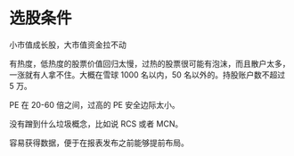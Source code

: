 # 选股条件

<!--
ID: 5116f83e-23e8-48e5-81bb-47c232e66735
Status: draft
Date: 2020-07-29T23:37:30
Modified: 2020-07-29T23:37:30
wp_id: 1731
-->

小市值成长股，大市值资金拉不动

有热度，低热度的股票价值回归太慢，过热的股票很可能有泡沫，而且散户太多，一涨就有人拿不住。大概在雪球 1000 名以内，50 名以外的。持股账户数不超过 5 万。

PE 在 20-60 倍之间，过高的 PE 安全边际太小。

没有蹭到什么垃圾概念，比如说 RCS 或者 MCN。

容易获得数据，便于在报表发布之前能够提前布局。

